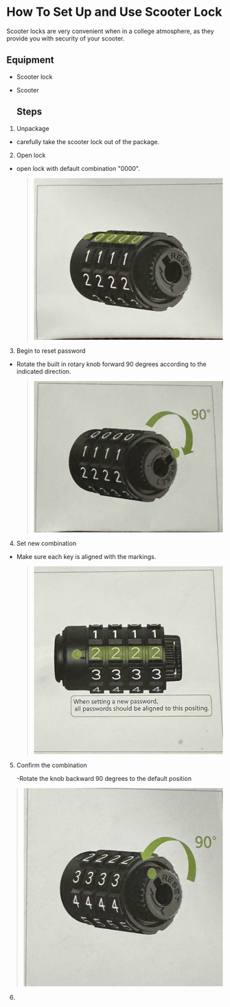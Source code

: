 # How To Set Up and Use Scooter Lock

Scooter locks are very convenient when in a college atmosphere, as they provide you with security of your scooter. 

## Equipment  

- Scooter lock

- Scooter

  ## Steps

1. Unpackage

 - carefully take the scooter lock out of the package.

2. Open lock

 - open lock with default combination "0000".

   > ![first](IMG_4929.jpeg)

   
3. Begin to reset password
   
 - Rotate the built in rotary knob forward 90 degrees according to the indicated direction.

   > ![second](IMG_4930.jpeg)
   
4. Set new combination
   
 - Make sure each key is aligned with the markings.

   > ![third](IMG_4931.jpeg)

5. Confirm the combination

   -Rotate the knob backward 90 degrees to the default position

  > ![fourth](IMG_4932.jpeg)

6. 







   
